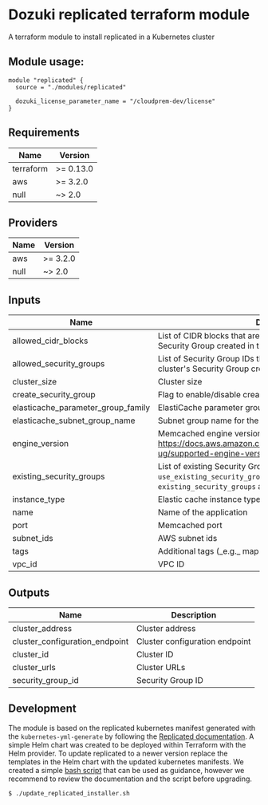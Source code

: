 # Dozuki replicated terraform module

A terraform module to install replicated in a Kubernetes cluster

## Module usage:

```hcl
module "replicated" {
  source = "./modules/replicated"

  dozuki_license_parameter_name = "/cloudprem-dev/license"
}
```

<!-- BEGINNING OF PRE-COMMIT-TERRAFORM DOCS HOOK -->
## Requirements

| Name | Version |
|------|---------|
| terraform | >= 0.13.0 |
| aws | >= 3.2.0 |
| null | ~> 2.0 |

## Providers

| Name | Version |
|------|---------|
| aws | >= 3.2.0 |
| null | ~> 2.0 |

## Inputs

| Name | Description | Type | Default | Required |
|------|-------------|------|---------|:--------:|
| allowed\_cidr\_blocks | List of CIDR blocks that are allowed ingress to the cluster's Security Group created in the module | `list(string)` | `[]` | no |
| allowed\_security\_groups | List of Security Group IDs that are allowed ingress to the cluster's Security Group created in the module | `list(string)` | `[]` | no |
| cluster\_size | Cluster size | `number` | `1` | no |
| create\_security\_group | Flag to enable/disable creation of Security Group in the module. | `bool` | `false` | no |
| elasticache\_parameter\_group\_family | ElastiCache parameter group family | `string` | `"memcached1.5"` | no |
| elasticache\_subnet\_group\_name | Subnet group name for the ElastiCache instance | `string` | `""` | no |
| engine\_version | Memcached engine version. For more info, see https://docs.aws.amazon.com/AmazonElastiCache/latest/mem-ug/supported-engine-versions.html | `string` | `"1.5.16"` | no |
| existing\_security\_groups | List of existing Security Group IDs to place the cluster into. Set `use_existing_security_groups` to `true` to enable using `existing_security_groups` as Security Groups for the cluster | `list(string)` | `[]` | no |
| instance\_type | Elastic cache instance type | `string` | `"cache.t2.micro"` | no |
| name | Name of the application | `string` | n/a | yes |
| port | Memcached port | `number` | `11211` | no |
| subnet\_ids | AWS subnet ids | `list(string)` | `[]` | no |
| tags | Additional tags (\_e.g.\_ map("BusinessUnit","ABC") | `map(string)` | `{}` | no |
| vpc\_id | VPC ID | `string` | `""` | no |

## Outputs

| Name | Description |
|------|-------------|
| cluster\_address | Cluster address |
| cluster\_configuration\_endpoint | Cluster configuration endpoint |
| cluster\_id | Cluster ID |
| cluster\_urls | Cluster URLs |
| security\_group\_id | Security Group ID |

<!-- END OF PRE-COMMIT-TERRAFORM DOCS HOOK -->

## Development

The module is based on the replicated kubernetes manifest generated with the `kubernetes-yml-generate` by following the [Replicated documentation](https://help.replicated.com/docs/kubernetes/customer-installations/existing-cluster/). A simple Helm chart was created to be deployed within Terraform with the Helm provider. To update replicated to a newer version replace the templates in the Helm chart with the updated kubernetes manifests. We created a simple [bash script](./update_replicated_installer.sh) that can be used as guidance, however we recommend to review the documentation and the script before upgrading.

```console
$ ./update_replicated_installer.sh
```